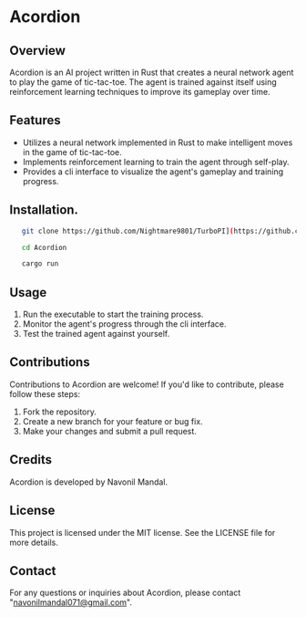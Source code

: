 # Acordion

## Overview
Acordion is an AI project written in Rust that creates a neural network agent to play the game of tic-tac-toe. The agent is trained against itself using reinforcement learning techniques to improve its gameplay over time.

## Features
- Utilizes a neural network implemented in Rust to make intelligent moves in the game of tic-tac-toe.
- Implements reinforcement learning to train the agent through self-play.
- Provides a cli interface to visualize the agent's gameplay and training progress.

## Installation.
```bash
   git clone https://github.com/Nightmare9801/TurboPI](https://github.com/Nightmare9801/Acordion

   cd Acordion

   cargo run
```

## Usage
1. Run the executable to start the training process.
2. Monitor the agent's progress through the cli interface.
3. Test the trained agent against yourself.

## Contributions
Contributions to Acordion are welcome! If you'd like to contribute, please follow these steps:
1. Fork the repository.
2. Create a new branch for your feature or bug fix.
3. Make your changes and submit a pull request.

## Credits
Acordion is developed by Navonil Mandal.

## License
This project is licensed under the MIT license. See the LICENSE file for more details.

## Contact
For any questions or inquiries about Acordion, please contact "navonilmandal071@gmail.com".

